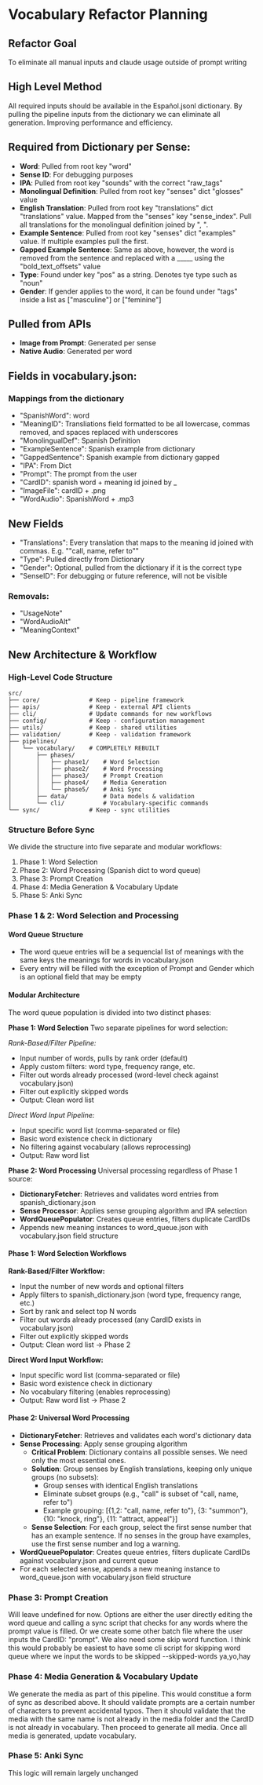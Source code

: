 # Vocabulary Refactor Planning 

## Refactor Goal

To eliminate all manual inputs and claude usage outside of prompt writing

## High Level Method

All required inputs should be available in the Español.jsonl dictionary. By pulling the pipeline inputs from the dictionary we can eliminate all generation. Improving performance and efficiency. 

## Required from Dictionary per Sense:

- **Word**: Pulled from root key "word"
- **Sense ID**: For debugging purposes
- **IPA**: Pulled from root key "sounds" with the correct "raw_tags"
- **Monolingual Definition**: Pulled from root key "senses" dict "glosses" value
- **English Translation**: Pulled from root key "translations" dict "translations" value. Mapped from the "senses" key "sense_index". Pull all translations for the monolingual definition joined by ", ".
- **Example Sentence**: Pulled from root key "senses" dict "examples" value. If multiple examples pull the first.
- **Gapped Example Sentence**: Same as above, however, the word is removed from the sentence and replaced with a _____ using the "bold_text_offsets" value
- **Type**: Found under key "pos" as a string. Denotes tye type such as "noun"
- **Gender**: If gender applies to the word, it can be found under "tags" inside a list as ["masculine"] or ["feminine"]

## Pulled from APIs
- **Image from Prompt**: Generated per sense
- **Native Audio**: Generated per word

## Fields in vocabulary.json:
### Mappings from the dictionary
- "SpanishWord": word
- "MeaningID": Transliations field formatted to be all lowercase, commas removed, and spaces replaced with underscores
- "MonolingualDef": Spanish Definition
- "ExampleSentence": Spanish example from dictionary
- "GappedSentence": Spanish example from dictionary gapped
- "IPA": From Dict 
- "Prompt": The prompt from the user
- "CardID": spanish word + meaning id joined by _
- "ImageFile": cardID + .png 
- "WordAudio": SpanishWord + .mp3

## New Fields
- "Translations": Every translation that maps to the meaning id joined with commas. E.g. ""call, name, refer to""
- "Type": Pulled directly from Dictionary
- "Gender": Optional, pulled from the dictionary if it is the correct type
- "SenseID": For debugging or future reference, will not be visible

### Removals:
- "UsageNote"
- "WordAudioAlt"
- "MeaningContext"

## New Architecture & Workflow

### High-Level Code Structure
```
src/
├── core/              # Keep - pipeline framework
├── apis/              # Keep - external API clients  
├── cli/               # Update commands for new workflows
├── config/            # Keep - configuration management
├── utils/             # Keep - shared utilities
├── validation/        # Keep - validation framework
├── pipelines/
│   └── vocabulary/    # COMPLETELY REBUILT
│       ├── phases/
│       │   ├── phase1/    # Word Selection
│       │   ├── phase2/    # Word Processing  
│       │   ├── phase3/    # Prompt Creation
│       │   ├── phase4/    # Media Generation
│       │   └── phase5/    # Anki Sync
│       ├── data/          # Data models & validation
│       └── cli/           # Vocabulary-specific commands
└── sync/              # Keep - sync utilities
```

### Structure Before Sync
We divide the structure into five separate and modular workflows:
1) Phase 1: Word Selection
2) Phase 2: Word Processing (Spanish dict to word queue)
3) Phase 3: Prompt Creation
4) Phase 4: Media Generation & Vocabulary Update
5) Phase 5: Anki Sync

### Phase 1 & 2: Word Selection and Processing 
#### Word Queue Structure
- The word queue entries will be a sequencial list of meanings with the same keys the meanings for words in vocabulary.json
- Every entry will be filled with the exception of Prompt and Gender which is an optional field that may be empty

#### Modular Architecture
The word queue population is divided into two distinct phases:

**Phase 1: Word Selection**
Two separate pipelines for word selection:

*Rank-Based/Filter Pipeline:*
- Input number of words, pulls by rank order (default)
- Apply custom filters: word type, frequency range, etc.
- Filter out words already processed (word-level check against vocabulary.json)
- Filter out explicitly skipped words
- Output: Clean word list

*Direct Word Input Pipeline:*
- Input specific word list (comma-separated or file)
- Basic word existence check in dictionary
- No filtering against vocabulary (allows reprocessing)
- Output: Raw word list

**Phase 2: Word Processing**
Universal processing regardless of Phase 1 source:
- **DictionaryFetcher**: Retrieves and validates word entries from spanish_dictionary.json
- **Sense Processor**: Applies sense grouping algorithm and IPA selection
- **WordQueuePopulator**: Creates queue entries, filters duplicate CardIDs
- Appends new meaning instances to word_queue.json with vocabulary.json field structure

#### Phase 1: Word Selection Workflows

**Rank-Based/Filter Workflow:**
- Input the number of new words and optional filters
- Apply filters to spanish_dictionary.json (word type, frequency range, etc.)
- Sort by rank and select top N words
- Filter out words already processed (any CardID exists in vocabulary.json)
- Filter out explicitly skipped words
- Output: Clean word list → Phase 2

**Direct Word Input Workflow:**
- Input specific word list (comma-separated or file)
- Basic word existence check in dictionary
- No vocabulary filtering (enables reprocessing)
- Output: Raw word list → Phase 2

#### Phase 2: Universal Word Processing
- **DictionaryFetcher**: Retrieves and validates each word's dictionary data
- **Sense Processing**: Apply sense grouping algorithm
  - **Critical Problem**: Dictionary contains all possible senses. We need only the most essential ones.
  - **Solution**: Group senses by English translations, keeping only unique groups (no subsets):
    - Group senses with identical English translations
    - Eliminate subset groups (e.g., "call" is subset of "call, name, refer to")
    - Example grouping: [{1,2: "call, name, refer to"}, {3: "summon"}, {10: "knock, ring"}, {11: "attract, appeal"}]
  - **Sense Selection**: For each group, select the first sense number that has an example sentence. If no senses in the group have examples, use the first sense number and log a warning.
- **WordQueuePopulator**: Creates queue entries, filters duplicate CardIDs against vocabulary.json and current queue
- For each selected sense, appends a new meaning instance to word_queue.json with vocabulary.json field structure

### Phase 3: Prompt Creation
Will leave undefined for now. Options are either the user directly editing the word queue and calling a sync script that checks for any words where the prompt value is filled. Or we create some other batch file where the user inputs the CardID: "prompt". We also need some skip word function. I think this would probably be easiest to have some cli script for skipping word queue where we input the words to be skipped --skipped-words ya,yo,hay

### Phase 4: Media Generation & Vocabulary Update
We generate the media as part of this pipeline. This would constitue a form of sync as described above. It should validate prompts are a certain number of characters to prevent accidental typos. Then it should validate that the media with the same name is not already in the media folder and the CardID is not already in vocabulary. Then proceed to generate all media. Once all media is generated, update vocabulary. 

### Phase 5: Anki Sync
This logic will remain largely unchanged
